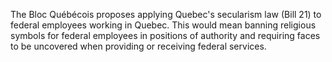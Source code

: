 The Bloc Québécois proposes applying Quebec's secularism law (Bill 21) to federal employees working in Quebec. This would mean banning religious symbols for federal employees in positions of authority and requiring faces to be uncovered when providing or receiving federal services.

